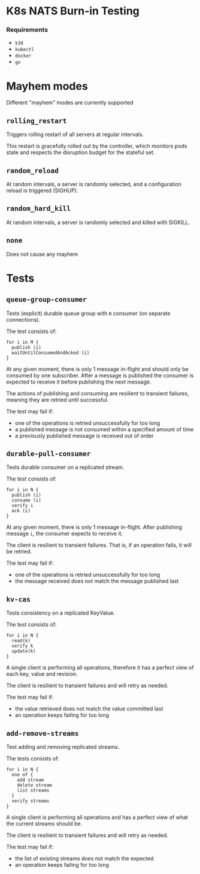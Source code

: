 # K8s NATS Burn-in Testing

### Requirements
- `k3d`
- `kubectl`
- `docker`
- `go`

# Mayhem modes

Different "mayhem" modes are currently supported

## `rolling_restart`

Triggers rolling restart of all servers at regular intervals.

This restart is gracefully rolled out by the controller, which monitors pods state and respects the disruption budget for the stateful set.

## `random_reload`

At random intervals, a server is randomly selected, and a configuration reload is triggered (SIGHUP).

## `random_hard_kill`

At random intervals, a server is randomly selected and killed with SIGKILL.


## `none`

Does not cause any mayhem

# Tests

## `queue-group-consumer`

Tests (explicit) durable queue group with `N` consumer (on separate connections).

The test consists of:

```
for i in M {
  publish (i)
  waitUntilConsumedAndAcked (i)
}
```

At any given moment, there is only 1 message in-flight and should only be consumed by one subscriber. After a message is published the consumer is expected to receive it before publishing the next message.

The actions of publishing and consuming are resilient to transient failures, meaning they are retried until successful.

The test may fail if:
- one of the operations is retried unsuccessfully for too long
- a published message is not consumed within a specified amount of time
- a previously published message is received out of order

## `durable-pull-consumer`

Tests durable consumer on a replicated stream.

The test consists of:

```
for i in N {
  publish (i)
  consume (i)
  verify i
  ack (i)
}
```

At any given moment, there is only 1 message in-flight.
After publishing message `i`, the consumer expects to receive it.

The client is resilient to transient failures. That is, if an operation fails, it will be retried.

The test may fail if:
 - one of the operations is retried unsuccessfully for too long
 - the message received does not match the message published last

## `kv-cas`

Tests consistency on a replicated KeyValue.

The test consists of:

```
for i in N {
  read(k)
  verify k
  update(k)
}
```

A single client is performing all operations, therefore it has a perfect view of each key, value and revision.

The client is resilient to transient failures and will retry as needed.

The test may fail if:
- the value retrieved does not match the value committed last
- an operation keeps failing for too long

## `add-remove-streams`

Test adding and removing replicated streams.

The tests consists of:

```
for i in N {
  one of {
    add stream
    delete stream
    list streams
  }
  verify streams
}
```

A single client is performing all operations and has a perfect view of what the current streams should be.

The client is resilient to transient failures and will retry as needed.

The test may fail if:
- the list of existing streams does not match the expected
- an operation keeps failing for too long
